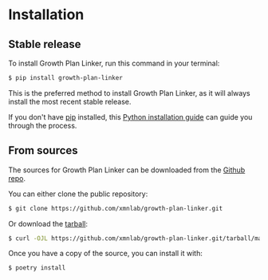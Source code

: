# Installation

## Stable release

To install Growth Plan Linker, run this command in your terminal:

```bash
$ pip install growth-plan-linker
```

This is the preferred method to install Growth Plan Linker, as it will always
install the most recent stable release.

If you don't have [pip](https://pip.pypa.io) installed, this
[Python installation guide](http://docs.python-guide.org/en/latest/starting/installation/)
can guide you through the process.

## From sources

The sources for Growth Plan Linker can be downloaded from the
[Github repo](https://github.com/xmnlab/growth-plan-linker.git).

You can either clone the public repository:

```bash
$ git clone https://github.com/xmnlab/growth-plan-linker.git
```

Or download the
[tarball](https://github.com/xmnlab/growth-plan-linker.git/tarball/main):

```bash
$ curl -OJL https://github.com/xmnlab/growth-plan-linker.git/tarball/main
```

Once you have a copy of the source, you can install it with:

```bash
$ poetry install
```

